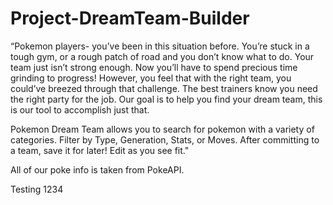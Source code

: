 # Project-DreamTeam-Builder

“Pokemon players- you’ve been in this situation before. You’re stuck in a tough gym, or a rough patch of road and you don’t know what to do. Your team just isn’t strong enough. Now you’ll have to spend precious time grinding to progress! However, you feel that with the right team, you could’ve breezed through that challenge. The best trainers know you need the right party for the job. Our goal is to help you find your dream team, this is our tool to accomplish just that.

Pokemon Dream Team allows you to search for pokemon with a variety of categories. Filter by Type, Generation, Stats, or Moves. After committing to a team, save it for later! Edit as you see fit."

All of our poke info is taken from PokeAPI.

Testing 1234

